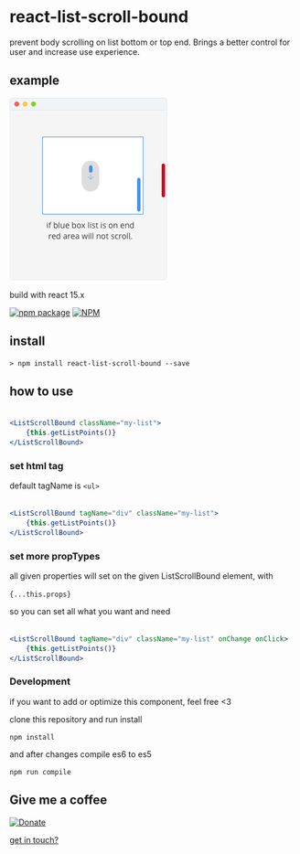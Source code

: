 # react-list-scroll-bound
prevent body scrolling on list bottom or top end.
Brings a better control for user and increase use experience.

## example

![ScreenShot](/example.png)

build with react 15.x

[![npm package](https://nodei.co/npm/react-list-scroll-bound.png?downloads=true&downloadRank=true&stars=true)](https://nodei.co/npm/react-list-scroll-bound/)
[![NPM](https://nodei.co/npm-dl/react-list-scroll-bound.png?months=6&height=3)](https://www.npmjs.com/package/react-list-scroll-bound)

## install

```
> npm install react-list-scroll-bound --save
```

## how to use

```jsx

<ListScrollBound className="my-list">
    {this.getListPoints()}
</ListScrollBound>

```

### set html tag

default tagName is `<ul>`

```jsx

<ListScrollBound tagName="div" className="my-list">
    {this.getListPoints()}
</ListScrollBound>

```

### set more propTypes

all given properties will set on the given ListScrollBound element, with

`{...this.props}`

so you can set all what you want and need

```jsx

<ListScrollBound tagName="div" className="my-list" onChange onClick>
    {this.getListPoints()}
</ListScrollBound>

```

### Development

if you want to add or optimize this component, feel free <3

clone this repository and run install

```
npm install
```

and after changes compile es6 to es5

```
npm run compile
```

## Give me a coffee

[![Donate](https://img.shields.io/badge/donate-%20%E2%9D%A4%20-green.svg)](https://www.paypal.me/schauf)

[get in touch?](http://www.holger-schauf.de)
